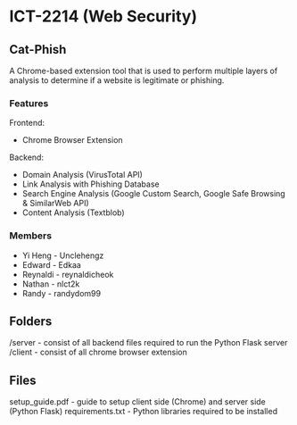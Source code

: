 # ICT-2214 (Web Security)
## Cat-Phish
A Chrome-based extension tool that is used to perform multiple layers of analysis to determine if a website is legitimate or phishing.

### Features
Frontend:
- Chrome Browser Extension

Backend:
- Domain Analysis (VirusTotal API)
- Link Analysis with Phishing Database
- Search Engine Analysis (Google Custom Search, Google Safe Browsing & SimilarWeb API)
- Content Analysis (Textblob)

### Members
- Yi Heng - Unclehengz
- Edward - Edkaa
- Reynaldi - reynaldicheok
- Nathan - nlct2k
- Randy - randydom99


## Folders 
/server - consist of all backend files required to run the Python Flask server
/client - consist of all chrome browser extension 

## Files
setup_guide.pdf - guide to setup client side (Chrome) and server side (Python Flask)
requirements.txt - Python libraries required to be installed
